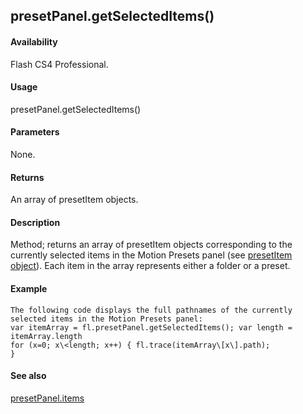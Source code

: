 ## presetPanel.getSelectedItems()

#### Availability

Flash CS4 Professional.

#### Usage

presetPanel.getSelectedItems()

#### Parameters

None.

#### Returns

An array of presetItem objects.

#### Description

Method; returns an array of presetItem objects corresponding to the currently selected items in the Motion Presets panel (see [presetItem object](#_bookmark770)). Each item in the array represents either a folder or a preset.

#### Example

```
The following code displays the full pathnames of the currently selected items in the Motion Presets panel:
var itemArray = fl.presetPanel.getSelectedItems(); var length = itemArray.length
for (x=0; x\<length; x++) { fl.trace(itemArray\[x\].path);
}

```
#### See also

[presetPanel.items](#_bookmark790)
